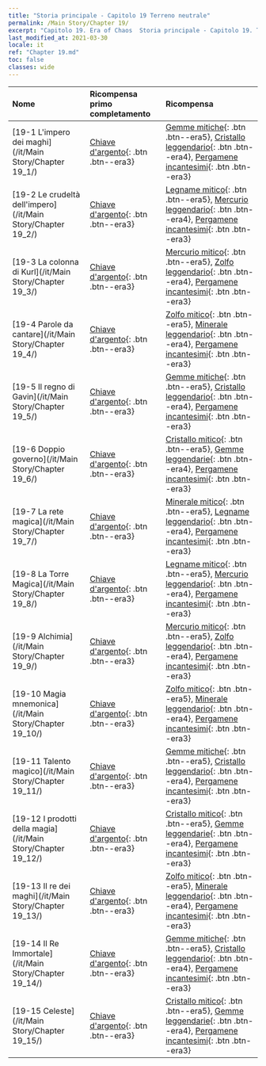 ```yaml
---
title: "Storia principale - Capitolo 19 Terreno neutrale"
permalink: /Main Story/Chapter 19/
excerpt: "Capitolo 19. Era of Chaos  Storia principale - Capitolo 19. Terreno neutrale"
last_modified_at: 2021-03-30
locale: it
ref: "Chapter 19.md"
toc: false
classes: wide
---
```


  | Nome |  Ricompensa primo completamento | Ricompensa |
  |:------------|:------------|:------------| 
  | [19-1 L'impero dei maghi](/it/Main Story/Chapter 19_1/) | [Chiave d'argento](/it/Items/con_693/){: .btn .btn--era3} | [Gemme mitiche](/it/Items/mat_65/){: .btn .btn--era5}, [Cristallo leggendario](/it/Items/mat_59/){: .btn .btn--era4}, [Pergamene incantesimi](/it/Items/con_694/){: .btn .btn--era3} |
  | [19-2 Le crudeltà dell'impero](/it/Main Story/Chapter 19_2/) | [Chiave d'argento](/it/Items/con_693/){: .btn .btn--era3} | [Legname mitico](/it/Items/mat_62/){: .btn .btn--era5}, [Mercurio leggendario](/it/Items/mat_56/){: .btn .btn--era4}, [Pergamene incantesimi](/it/Items/con_694/){: .btn .btn--era3} |
  | [19-3 La colonna di Kurl](/it/Main Story/Chapter 19_3/) | [Chiave d'argento](/it/Items/con_693/){: .btn .btn--era3} | [Mercurio mitico](/it/Items/mat_63/){: .btn .btn--era5}, [Zolfo leggendario](/it/Items/mat_57/){: .btn .btn--era4}, [Pergamene incantesimi](/it/Items/con_694/){: .btn .btn--era3} |
  | [19-4 Parole da cantare](/it/Main Story/Chapter 19_4/) | [Chiave d'argento](/it/Items/con_693/){: .btn .btn--era3} | [Zolfo mitico](/it/Items/mat_64/){: .btn .btn--era5}, [Minerale leggendario](/it/Items/mat_54/){: .btn .btn--era4}, [Pergamene incantesimi](/it/Items/con_694/){: .btn .btn--era3} |
  | [19-5 Il regno di Gavin](/it/Main Story/Chapter 19_5/) | [Chiave d'argento](/it/Items/con_693/){: .btn .btn--era3} | [Gemme mitiche](/it/Items/mat_65/){: .btn .btn--era5}, [Cristallo leggendario](/it/Items/mat_59/){: .btn .btn--era4}, [Pergamene incantesimi](/it/Items/con_694/){: .btn .btn--era3} |
  | [19-6 Doppio governo](/it/Main Story/Chapter 19_6/) | [Chiave d'argento](/it/Items/con_693/){: .btn .btn--era3} | [Cristallo mitico](/it/Items/mat_66/){: .btn .btn--era5}, [Gemme leggendarie](/it/Items/mat_58/){: .btn .btn--era4}, [Pergamene incantesimi](/it/Items/con_694/){: .btn .btn--era3} |
  | [19-7 La rete magica](/it/Main Story/Chapter 19_7/) | [Chiave d'argento](/it/Items/con_693/){: .btn .btn--era3} | [Minerale mitico](/it/Items/mat_61/){: .btn .btn--era5}, [Legname leggendario](/it/Items/mat_55/){: .btn .btn--era4}, [Pergamene incantesimi](/it/Items/con_694/){: .btn .btn--era3} |
  | [19-8 La Torre Magica](/it/Main Story/Chapter 19_8/) | [Chiave d'argento](/it/Items/con_693/){: .btn .btn--era3} | [Legname mitico](/it/Items/mat_62/){: .btn .btn--era5}, [Mercurio leggendario](/it/Items/mat_56/){: .btn .btn--era4}, [Pergamene incantesimi](/it/Items/con_694/){: .btn .btn--era3} |
  | [19-9 Alchimia](/it/Main Story/Chapter 19_9/) | [Chiave d'argento](/it/Items/con_693/){: .btn .btn--era3} | [Mercurio mitico](/it/Items/mat_63/){: .btn .btn--era5}, [Zolfo leggendario](/it/Items/mat_57/){: .btn .btn--era4}, [Pergamene incantesimi](/it/Items/con_694/){: .btn .btn--era3} |
  | [19-10 Magia mnemonica](/it/Main Story/Chapter 19_10/) | [Chiave d'argento](/it/Items/con_693/){: .btn .btn--era3} | [Zolfo mitico](/it/Items/mat_64/){: .btn .btn--era5}, [Minerale leggendario](/it/Items/mat_54/){: .btn .btn--era4}, [Pergamene incantesimi](/it/Items/con_694/){: .btn .btn--era3} |
  | [19-11 Talento magico](/it/Main Story/Chapter 19_11/) | [Chiave d'argento](/it/Items/con_693/){: .btn .btn--era3} | [Gemme mitiche](/it/Items/mat_65/){: .btn .btn--era5}, [Cristallo leggendario](/it/Items/mat_59/){: .btn .btn--era4}, [Pergamene incantesimi](/it/Items/con_694/){: .btn .btn--era3} |
  | [19-12 I prodotti della magia](/it/Main Story/Chapter 19_12/) | [Chiave d'argento](/it/Items/con_693/){: .btn .btn--era3} | [Cristallo mitico](/it/Items/mat_66/){: .btn .btn--era5}, [Gemme leggendarie](/it/Items/mat_58/){: .btn .btn--era4}, [Pergamene incantesimi](/it/Items/con_694/){: .btn .btn--era3} |
  | [19-13 Il re dei maghi](/it/Main Story/Chapter 19_13/) | [Chiave d'argento](/it/Items/con_693/){: .btn .btn--era3} | [Zolfo mitico](/it/Items/mat_64/){: .btn .btn--era5}, [Minerale leggendario](/it/Items/mat_54/){: .btn .btn--era4}, [Pergamene incantesimi](/it/Items/con_694/){: .btn .btn--era3} |
  | [19-14 Il Re Immortale](/it/Main Story/Chapter 19_14/) | [Chiave d'argento](/it/Items/con_693/){: .btn .btn--era3} | [Gemme mitiche](/it/Items/mat_65/){: .btn .btn--era5}, [Cristallo leggendario](/it/Items/mat_59/){: .btn .btn--era4}, [Pergamene incantesimi](/it/Items/con_694/){: .btn .btn--era3} |
  | [19-15 Celeste](/it/Main Story/Chapter 19_15/) | [Chiave d'argento](/it/Items/con_693/){: .btn .btn--era3} | [Cristallo mitico](/it/Items/mat_66/){: .btn .btn--era5}, [Gemme leggendarie](/it/Items/mat_58/){: .btn .btn--era4}, [Pergamene incantesimi](/it/Items/con_694/){: .btn .btn--era3} |

